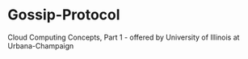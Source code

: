 # Gossip-Protocol
Cloud Computing Concepts, Part 1 -  offered by University of Illinois at Urbana-Champaign
